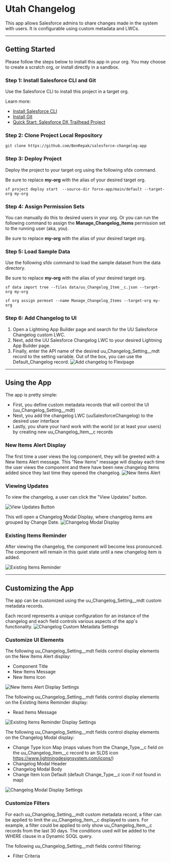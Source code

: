 # Utah Changelog
This app allows Salesforce admins to share changes made in the system with users. It is configurable using custom metadata and LWCs.
___
## Getting Started
Please follow the steps below to install this app in your org. You may choose to create a scratch org, or install directly in a sandbox.

### Step 1: Install Salesforce CLI and Git
Use the Salesforce CLI to install this project in a target org. 

Learn more:
 - [Install Salesforce CLI](https://developer.salesforce.com/docs/atlas.en-us.sfdx_setup.meta/sfdx_setup/sfdx_setup_install_cli.htm)
 - [Install Git](https://git-scm.com/book/en/v2/Getting-Started-Installing-Git)
 - [Quick Start: Salesforce DX Trailhead Project](https://trailhead.salesforce.com/content/learn/projects/quick-start-salesforce-dx/set-up-the-project-on-your-local-machine)


### Step 2: Clone Project Local Repository 
```
git clone https://github.com/BenRepak/salesforce-changelog-app
```

### Step 3: Deploy Project
Deploy the project to your target org using the following sfdx command. 

Be sure to replace **my-org** with the alias of your desired target org.
```
sf project deploy start  --source-dir force-app/main/default --target-org my-org
```

### Step 4: Assign Permission Sets
You can manually do this to desired users in your org. Or you can run the following command to assign the **Manage_Changelog_Items** permission set to the running user (aka, you).

Be sure to replace **my-org** with the alias of your desired target org.

### Step 5: Load Sample Data
Use the following sfdx command to load the sample dataset from the data directory. 

Be sure to replace **my-org** with the alias of your desired target org. 
```
sf data import tree --files data/uu_Changelog_Item__c.json --target-org my-org
```

```
sf org assign permset --name Manage_Changelog_Items --target-org my-org
```
### Step 6: Add Changelog to UI
1. Open a Lightning App Builder page and search for the UU Salesforce Changelog custom LWC.
2. Next, add the UU Salesforce Changelog LWC to your desired Lightning App Builder page. 
3. Finally, enter the API name of the desired uu_Changelog_Setting__mdt record to the setting variable. Out of the box, you can use the Default_Changelog record.
![Add changelog to Flexipage](/assets/images/add_changelog_to_flexipage.png)
___
## Using the App

The app is pretty simple:
- First, you define custom metadata records that will control the UI (uu_Changelog_Setting__mdt)
- Next, you add the changelog LWC (uuSalesforceChangelog) to the desired user interface
- Lastly, you share your hard work with the world (or at least your users) by creating new uu_Changelog_Item__c records

### New Items Alert Display
The first time a user views the log component, they will be greeted with a New Items Alert message. This "New Items" message will display each time the user views the component and there have been new changelog items added since they last time they opened the changelog.
![New Items Alert](/assets/images/display_items_new.png)

### Viewing Updates
To view the changelog, a user can click the "View Updates" button.

![View Updates Button](/assets/images/view_updates_button.png)

This will open a Changelog Modal Display, where changelog items are grouped by Change Date.
![Changelog Modal Display](/assets/images/changelog_modal.png)

### Existing Items Reminder
After viewing the changelog, the component will become less pronounced. The component will remain in this quiet state until a new changelog item is added.

![Existing Items Reminder](/assets/images/display_items_reminder.png)
___
## Customizing the App
The app can be customized using the uu_Changelog_Setting__mdt custom metadata records. 

Each record represents a unique configuration for an instance of the changelog and each field controls various aspects of the app's functionality.
![Changelog Custom Metadata Settings](/assets/images/changelog_settings_fields.png)



### Customize UI Elements
The following uu_Changelog_Setting__mdt fields control display elements on the New Items Alert display:
- Component Title
- New Items Message
- New Items Icon

![New Items Alert Display Settings](/assets/images/display_new_settings.png)


The following uu_Changelog_Setting__mdt fields control display elements on the Existing Items Reminder display:
- Read Items Message

![Existing Items Reminder Display Settings](/assets/images/display_reminder_settings.png)

The following uu_Changelog_Setting__mdt fields control display elements on the Changelog Modal display:
- Change Type Icon Map (maps values from the Change_Type__c field on the uu_Changelog_Item__c record to an SLDS icon https://www.lightningdesignsystem.com/icons/)
- Changelog Modal Header
- Changelog Modal Body 
- Change Item Icon Default (default Change_Type__c icon if not found in map)

![Changelog Modal Display Settings](/assets/images/changelog_modal_settings.png)


### Customize Filters 
For each uu_Changelog_Setting__mdt custom metadata record, a filter can be applied to limit the uu_Changelog_Item__c displayed to users. For example, a filter could be applied to only show uu_Changelog_Item__c records from the last 30 days. The conditions used will be added to the WHERE clause in a Dynamic SOQL query.

The following uu_Changelog_Setting__mdt fields control filtering:
- Filter Criteria
